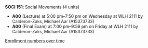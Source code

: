**SOCI 151**: Social Movements (4 units)

- **A00** (Lecture) at 5:00 pm–7:50 pm on Wednesday at WLH 2111 by Calderon-Zaks, Michael Aar (A15373733)
- **A00** (Final Exam) at 7:00 pm–9:59 pm on Friday at WLH 2111 by Calderon-Zaks, Michael Aar (A15373733)

[Enrollment numbers over time](./SOCI151.tsv)
